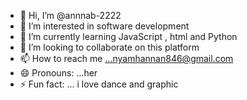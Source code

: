 - 👋 Hi, I’m @annnab-2222
- 👀 I’m interested in software development 
- 🌱 I’m currently learning JavaScript , html and Python 
- 💞️ I’m looking to collaborate on this platform 
- 📫 How to reach me ...nyamhannan846@gmail.com 
- 😄 Pronouns: ...her
- ⚡ Fun fact: ... i love dance and graphic

<!---
annnab-2222/annnab-2222 is a ✨ special ✨ repository because its `README.md` (this file) appears on your GitHub profile.
You can click the Preview link to take a look at your changes.
--->
